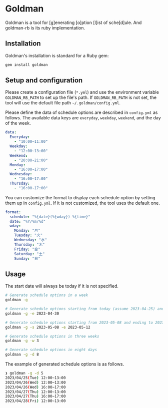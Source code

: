 # Goldman

Goldman is a tool for [g]enerating [o]ption [l]ist of sche[d]ule. And goldman-rb is its ruby
implementation.

## Installation

Goldman's installation is standard for a Ruby gem:

```sh
gem install goldman
```

## Setup and configuration
Please create a configuration file (`*.yml`) and use the environment variable `GOLDMAN_RB_PATH` to set up the file's path.
If `GOLDMAN_RB_PATH` is not set, the tool will use the default file path `~/.goldman/config.yml`.

Please define the data of schedule options are described in `config.yml` as follows.
The available data keys are `everyday`, `weekday`, `weekend`, and the day of the week.

```yml:config.yml
data:
  Everyday:
    - "10:00~11:00"
  Weekday:
    - "12:00~13:00"
  Weekend:
    - "20:00~21:00"
  Monday: 
    - "16:00~17:00"
  Wednesday:
    - "16:00~17:00"
  Thursday:
    - "16:00~17:00"
```

You can customize the format to display each schedule option by setting them up in `config.yml`. If it is not customized, the tool uses the default one.

```yml:config.yml
format:
  schedule: "%{date}(%{wday}) %{time}"
  date: "%Y/%m/%d"
  wday:
    Monday: "月"
    Tuesday: "火"
    Wednesday: "水"
    Thursday: "木"
    Friday: "金"
    Saturday: "土"
    Sunday: "日"
```

## Usage
The start date will always be today if it is not specified.

```sh
# Generate schedule options in a week
goldman -g

# Generate schedule options starting from today (assume 2023-04-25) and ending to 2023-04-30
goldman -g -e 2023-04-30

# Generate schedule options starting from 2023-05-08 and ending to 2023-04-30
goldman -g -s 2023-05-08 -e 2023-05-12

# Generate schedule options in three weeks
goldman -g -w 3

# Generate schedule options in eight days
goldman -g -d 8
```

The example of generated schedule options is as follows.

```sh
❯ goldman -g -d 5
2023/04/25(Tue) 12:00~13:00
2023/04/26(Wed) 12:00~13:00
2023/04/26(Wed) 16:00~17:00
2023/04/27(Thu) 12:00~13:00
2023/04/27(Thu) 16:00~17:00
2023/04/28(Fri) 12:00~13:00
```

